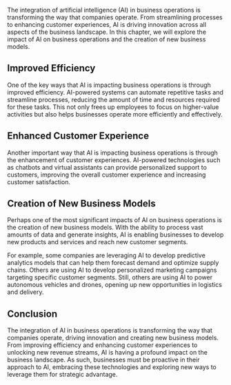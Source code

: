 
The integration of artificial intelligence (AI) in business operations is transforming the way that companies operate. From streamlining processes to enhancing customer experiences, AI is driving innovation across all aspects of the business landscape. In this chapter, we will explore the impact of AI on business operations and the creation of new business models.

Improved Efficiency
-------------------

One of the key ways that AI is impacting business operations is through improved efficiency. AI-powered systems can automate repetitive tasks and streamline processes, reducing the amount of time and resources required for these tasks. This not only frees up employees to focus on higher-value activities but also helps businesses operate more efficiently and effectively.

Enhanced Customer Experience
----------------------------

Another important way that AI is impacting business operations is through the enhancement of customer experiences. AI-powered technologies such as chatbots and virtual assistants can provide personalized support to customers, improving the overall customer experience and increasing customer satisfaction.

Creation of New Business Models
-------------------------------

Perhaps one of the most significant impacts of AI on business operations is the creation of new business models. With the ability to process vast amounts of data and generate insights, AI is enabling businesses to develop new products and services and reach new customer segments.

For example, some companies are leveraging AI to develop predictive analytics models that can help them forecast demand and optimize supply chains. Others are using AI to develop personalized marketing campaigns targeting specific customer segments. Still, others are using AI to power autonomous vehicles and drones, opening up new opportunities in logistics and delivery.

Conclusion
----------

The integration of AI in business operations is transforming the way that companies operate, driving innovation and creating new business models. From improving efficiency and enhancing customer experiences to unlocking new revenue streams, AI is having a profound impact on the business landscape. As such, businesses must be proactive in their approach to AI, embracing these technologies and exploring new ways to leverage them for strategic advantage.
